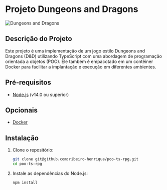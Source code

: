 # Projeto Dungeons and Dragons

![Dungeons and Dragons](https://user-images.githubusercontent.com/111824151/270039481-aed0cabc-cd0c-4d00-8919-98f29223dcb0.gif)

## Descrição do Projeto

Este projeto é uma implementação de um jogo estilo Dungeons and Dragons (D&D) utilizando TypeScript com uma abordagem de programação orientada a objetos (POO). Ele também é empacotado em um contêiner Docker para facilitar a implantação e execução em diferentes ambientes.

## Pré-requisitos

- [Node.js](https://nodejs.org/) (v14.0 ou superior)

## Opcionais
- [Docker](https://www.docker.com/get-started)

## Instalação

1. Clone o repositório:

   ```bash
   git clone git@github.com:ribeiro-henrique/poo-ts-rpg.git
   cd poo-ts-rpg

1. Instale as dependências do Node.js:

   ```bash
   npm install

